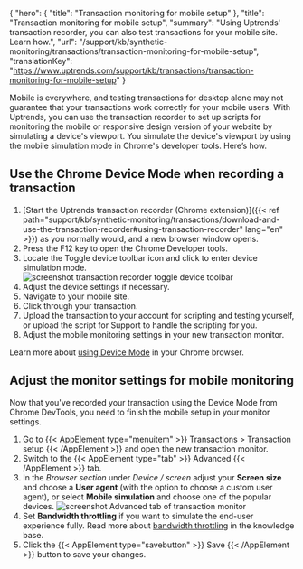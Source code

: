 {
  "hero": {
    "title": "Transaction monitoring for mobile setup"
  },
  "title": "Transaction monitoring for mobile setup",
  "summary": "Using Uptrends' transaction recorder, you can also test transactions for your mobile site. Learn how.",
  "url": "/support/kb/synthetic-monitoring/transactions/transaction-monitoring-for-mobile-setup",
  "translationKey": "https://www.uptrends.com/support/kb/transactions/transaction-monitoring-for-mobile-setup"
}

Mobile is everywhere, and testing transactions for desktop alone may not guarantee that your transactions work correctly for your mobile users. With Uptrends, you can use the transaction recorder to set up scripts for monitoring the mobile or responsive design version of your website by simulating a device's viewport. You simulate the device's viewport by using the mobile simulation mode in Chrome's developer tools. Here’s how.

## Use the Chrome Device Mode when recording a transaction

1.  [Start the Uptrends transaction recorder (Chrome extension)]({{< ref path="support/kb/synthetic-monitoring/transactions/download-and-use-the-transaction-recorder#using-transaction-recorder" lang="en" >}}) as you normally would, and a new browser window opens.
2.  Press the F12 key to open the Chrome Developer tools.
3.  Locate the Toggle device toolbar icon and click to enter device simulation mode.  
    ![screenshot transaction recorder toggle device toolbar](/img/content/scr_transaction-recorder-for-mobile.min.png)  
4.  Adjust the device settings if necessary.
5.  Navigate to your mobile site.
6.  Click through your transaction.
7.  Upload the transaction to your account for scripting and testing yourself, or upload the script for Support to handle the scripting for you.
8.  Adjust the mobile monitoring settings in your new transaction monitor.

Learn more about [using Device Mode](https://developer.chrome.com/docs/devtools/device-mode) in your Chrome browser.

## Adjust the monitor settings for mobile monitoring 

Now that you've recorded your transaction using the Device Mode from Chrome DevTools, you need to finish the mobile setup in your monitor settings.

1. Go to {{< AppElement type="menuitem" >}} Transactions > Transaction setup {{< /AppElement >}} and open the new transaction monitor.
2. Switch to the {{< AppElement type="tab" >}} Advanced {{< /AppElement >}} tab.
3. In the *Browser section* under *Device / screen* adjust your **Screen size** and choose a **User agent** (with the option to choose a custom user agent), or select **Mobile simulation** and choose one of the popular devices.
  ![screenshot Advanced tab of transaction monitor](/img/content/scr_mobile-simulation-devices.min.png)
4. Set **Bandwidth throttling** if you want to simulate the end-user experience fully. Read more about [bandwidth throttling](/support/kb/synthetic-monitoring/monitor-settings/bandwidth-throttling) in the knowledge base.
5. Click the {{< AppElement type="savebutton" >}} Save {{< /AppElement >}} button to save your changes.
